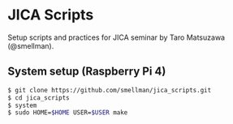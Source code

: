 # JICA Scripts

Setup scripts and practices for JICA seminar by Taro Matsuzawa (@smellman).

## System setup (Raspberry Pi 4)

```bash
$ git clone https://github.com/smellman/jica_scripts.git
$ cd jica_scripts
$ system
$ sudo HOME=$HOME USER=$USER make
```
